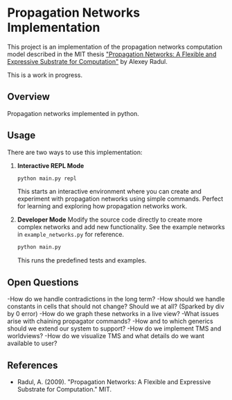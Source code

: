 # Propagation Networks Implementation

This project is an implementation of the propagation networks computation model described in the MIT thesis ["Propagation Networks: A Flexible and Expressive Substrate for Computation"](https://dspace.mit.edu/bitstream/handle/1721.1/54635/603543210-MIT.pdf) by Alexey Radul.

This is a work in progress.

## Overview

Propagation networks implemented in python. 

## Usage

There are two ways to use this implementation:

1. **Interactive REPL Mode**
   ```bash
   python main.py repl
   ```
   This starts an interactive environment where you can create and experiment with propagation networks using simple commands. Perfect for learning and exploring how propagation networks work.

2. **Developer Mode**
   Modify the source code directly to create more complex networks and add new functionality. See the example networks in `example_networks.py` for reference.
   ```bash
   python main.py
   ```
   This runs the predefined tests and examples.

## Open Questions 
-How do we handle contradictions in the long term? 
-How should we handle constants in cells that should not change? Should we at all? (Sparked by div by 0 error) 
-How do we graph these networks in a live view? 
-What issues arise with chaining propagator commands? 
-How and to which generics should we extend our system to support? 
-How do we implement TMS and worldviews? 
-How do we visualize TMS and what details do we want available to user? 

## References

- Radul, A. (2009). "Propagation Networks: A Flexible and Expressive Substrate for Computation." MIT. 